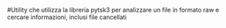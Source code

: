 #Utility che utilizza la libreria pytsk3 per analizzare un file in formato raw e cercare informazioni, inclusi file cancellati